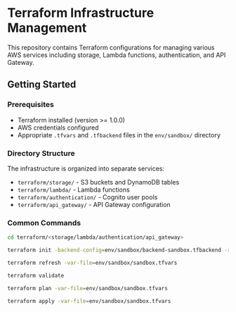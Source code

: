 # Terraform Infrastructure Management

This repository contains Terraform configurations for managing various AWS services including storage, Lambda functions, authentication, and API Gateway.

## Getting Started

### Prerequisites
- Terraform installed (version >= 1.0.0)
- AWS credentials configured
- Appropriate `.tfvars` and `.tfbackend` files in the `env/sandbox/` directory

### Directory Structure
The infrastructure is organized into separate services:
- `terraform/storage/` - S3 buckets and DynamoDB tables
- `terraform/lambda/` - Lambda functions
- `terraform/authentication/` - Cognito user pools
- `terraform/api_gateway/` - API Gateway configuration

### Common Commands

```bash
cd terraform/<storage/lambda/authentication/api_gateway> 

terraform init -backend-config=env/sandbox/backend-sandbox.tfbackend -reconfigure

terraform refresh -var-file=env/sandbox/sandbox.tfvars

terraform validate

terraform plan -var-file=env/sandbox/sandbox.tfvars

terraform apply -var-file=env/sandbox/sandbox.tfvars
```